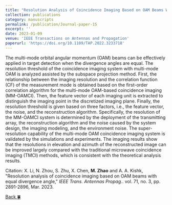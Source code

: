 ```yaml
---
title: "Resolution Analysis of Coincidence Imaging Based on OAM Beams With Equal Divergence Angle"
collection: publications
category: manuscripts
permalink: /publication/Journal-paper-15
excerpt: ''
date: 2023-01-09
venue: 'IEEE Transactions on Antennas and Propagation'
paperurl: 'https://doi.org/10.1109/TAP.2022.3233718'
---
```


The multi-mode orbital angular momentum (OAM) beams can be effectively applied in target detection when the divergence angles are equal. The resolution threshold of the coincidence imaging system with multi-mode OAM is analyzed assisted by the subspace projection method. First, the relationship between the imaging resolution and the correlation function (CF) of the measurement mode is obtained based on the first-order correlation algorithm for the multi-mode OAM-based coincidence imaging (MM-OAMCI). Then, the feature vector of each imaging unit is extracted to distinguish the imaging point in the discretized imaging plane. Finally, the resolution threshold is given based on three factors, i.e., the feature vector, the noise, and the reconstruction algorithm. Specifically, the resolution of the MM-OAMCI system is determined by the deployment of the transmitting array, the reconstruction algorithm and the noise caused by the system design, the imaging modeling, and the environment noise. The super-resolution capability of the multi-mode OAM coincidence imaging system is validated by the simulations and experiments. The imaging results show that the resolutions in elevation and azimuth of the reconstructed image can be improved largely compared with the traditional microwave coincidence imaging (TMCI) methods, which is consistent with the theoretical analysis results.

Citation: X. Li, N. Zhou, S. Zhu, X. Chen, **M. Zhao** and A. A. Kishk, &quot;Resolution analysis of coincidence imaging based on OAM beams with equal divergence angle,&quot; <i>IEEE Trans. Antennas Propag.</i>. vol. 71, no. 3, pp. 2891-2896, Mar. 2023.

[Back :four_leaf_clover:](../publications/)

